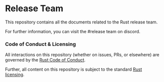 # Release Team

This repository contains all the documents related to the Rust release team. 

For further information, you can visit the #release team on discord.

### Code of Conduct & Licensing

All interactions on this repository (whether on issues, PRs, or
elsewhere) are governed by the [Rust Code of
Conduct](CODE_OF_CONDUCT.md).

Further, all content on this repository is subject to the standard
[Rust](LICENSE-MIT) [licensing](LICENSE-APACHE).
